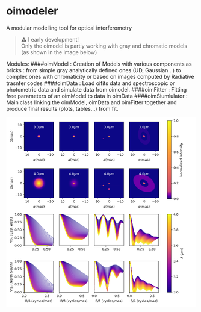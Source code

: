 # oimodeler

A modular modelling tool for optical interferometry


> :warning: I early development!  
>  Only the oimodel is partly working with  gray and chromatic models (as shown in the image below)  

Modules:
####oimModel : Creation of Models with various components as bricks : from simple gray analytically defined ones (UD, Gaussian...) to complex ones with chromaticity or based on images computed by Radiative trasnfer codes
####oimData : Load oifits data and spectroscopic or photometric data and simulate data from oimodel.
####oimFitter : Fitting free parameters of an oimModel to data in oimData
####oimSiumlulator : Main class linking the oimModel, oimData and oimFitter together and produce final results (plots, tables...) from fit.


![boo](./images/createModelChromatic.png)
